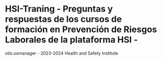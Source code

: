 # HSI-Traning - Preguntas y respuestas de los cursos de formación en Prevención de Riesgos Laborales de la plataforma HSI - 
otis.osmanager - 2023-2024 Health and Safety Institute
